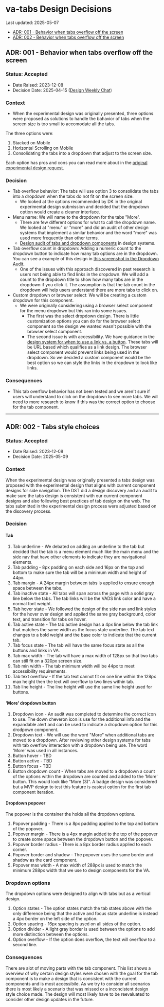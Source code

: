 # va-tabs Design Decisions
Last updated: 2025-05-07

- [ADR: 001 - Behavior when tabs overflow off the screen](#ADR-001---Behavior-when-tabs-overflow-off-the-screen)
- [ADR: 002 - Behavior when tabs overflow off the screen](#ADR-002---Tabs-style-choices)

## ADR: 001 - Behavior when tabs overflow off the screen

### Status: Accepted
- Date Raised: 2023-12-08
- Decision Date: 2025-04-15 ([Design Weekly Chat](https://vfs.atlassian.net/wiki/spaces/DST/pages/2699886742/Design+Weekly+Chat+Meeting+Notes#%5Bdate%5D.2))

### Context
- When the experimental design was originally presented, three options were proposed as solutions to handle the bahavior of tabs when the screen size is too small to accomodate all the tabs. 

The three options were:
1. Stacked on Mobile
2. Horizontal Scrolling on Mobile
3. Consolidating the tabs into a dropdown that adjust to the screen size. 

Each option has pros and cons you can read more about in the [original experimental design request](https://github.com/department-of-veterans-affairs/vets-design-system-documentation/issues/2346#issuecomment-2200772543). 

### Decision
- Tab overflow behavior: The tabs will use option 3 to consolidate the tabs into a dropdown when the tabs do not fit on the screen size. 
  - We looked at the options recommended by DK in the original experimental design submission and decided that the dropdown option would create a cleaner interface.
- Menu name: We will name to the dropdown for the tabs "More". 
  - There are few different options for what to call the dropdown name. We looked at "menu" or "more" and did an audit of other design systems that implement a similar behavior and the word "more" was used more frequently than other terms.
  - [Design audit of tabs and dropdown components](https://app.mural.co/t/departmentofveteransaffairs9999/m/departmentofveteransaffairs9999/1745526301433/147ef4e2490afbb999981a3cd80452f3a4871e4f?wid=0-1745614150592) in design systems.
- Tab overflow count in dropdown: Adding a numeric count to the dropdown button to indicate how many tab options are in the dropdown. You can see a example of this design in [this screenshot in the Dropdown Audit](https://app.mural.co/t/departmentofveteransaffairs9999/m/departmentofveteransaffairs9999/1745526301433/147ef4e2490afbb999981a3cd80452f3a4871e4f?wid=0-1745614501331).
  - One of the issues with this approach discovered in past research is users not being able to find links in the dropdown. We will add a count to the dropdown title to show how many tabs are in the dropdown if you click it. The assumption is that the tab count in the dropdown will help users understand there are more tabs to click on.
- Custom dropdown or browser select: We will be creating a custom dropdown for this component.
  - We were originally considering using a browser select component for the menu dropdown but this ran into some issues. 
    - The first was the select dropdown design. There is little customization options you can do for the browser select component so the design we wanted wasn't possible with the browser select component. 
    - The second issue is with accessibility. We have guidance in the [design system for when to use a link vs. a button](https://design.va.gov/components/link/#links-vs-buttons). These tabs will be URL based which qualifies as a link design. The browser select component would prevent links being used in the dropdown. So we decided a custom component would be the best option so we can style the links in the dropdown to look like links. 

### Consequences
- This tab overflow behavior has not been tested and we aren't sure if users will understand to click on the dropdown to see more tabs. We will need to more research to know if this was the correct option to choose for the tab component. 

---

## ADR: 002 - Tabs style choices

### Status: Accepted
- Date Raised: 2023-12-08
- Decision Date: 2025-05-09

### Context
When the experimental design was originally presented a tabs design was proposed with the experimental design that aligns with current component designs for side navigation. The DST did a design discovery and an audit to make sure the tabs design is consistent with our current component designs and also following best practices of tab design on the web. The tabs submitted in the experimental design process were adjusted based on the discovery process. 

### Decision
#### Tab
1. Tab underline - We debated on adding an underline to the tab but decided that the tab is a menu element much like the main menu and the side nav that have other elements to indicate they are navigational elements. 
2. Tab padding - 8px padding on each side and 16px on the top and bottom to make sure the tab will be a minimum width and height of 44px.
3. Tab margin - A 24px margin between tabs is applied to ensure enough space between the tabs.
4. Tab inactive state - All tabs will span across the page with a solid gray line below the tabs. The tab links will be the VADS link color and have a normal font weight. 
5. Tab hover state - We followed the design of the side nav and link styles for the hover over design and applied the same gray background, color text, and transition for tabs on hover.
6. Tab active state - The tab active design has a 4px line below the tab link that matches the same width as the focus state underline. The tab text changes to a bold weight and the base color to indicate that the current tab.
7. Tab focus state - The tab will have the same focus state as all the buttons and links in VA.
8. Tab max width - The tab will have a max width of 128px so that two tabs can still fit on a 320px screen size.
9. Tab min width - The tab minimum width will be 44px to meet accessibility requirements.
10. Tab text overflow - If the tab text cannot fit on one line within the 128px max height then the text will overflow to two lines within tab.
11. Tab line height - The line height will use the same line height used for buttons. 
#### 'More' dropdown button
1. Dropdown icon - An audit was completed to determine the correct icon to use. The down cheveron icon is use for the additional info and the expandable alert and can be used to indicate a dropdown option for this drodpown component.
2. Dropdown text - We will use the word "More" when additional tabs are moved to a dropdown. After reviewing other design systems for tabs with tab overflow interaction with a dropdown being use. The word 'More' was used in all instances.
3. Button hover - TBD
4. Button active - TBD
5. Button focus - TBD
6. Button dropdown count - When tabs are moved to a dropdown a count of the options within the dropdown are counted and added to the 'More' button. This would look like "More (3)". A badge design was considered but a MVP design to test this feature is easiest option for the first tab component iteration.
#### Dropdown popover
The popover is the container the holds all the dropdown options.
1. Popover padding - There is a 8px padding applied to the top and bottom of the popover.
2. Popover margin - There is a 4px margin added to the top of the popover to create some space between the dropdown button and the popover.
3. Popover border radius - There is a 8px border radius applied to each corner.
4. Popover border and shadow - The popover uses the same border and shadow as the card component.
5. Popover max width - A max width of 288px is used to match the minimum 288px width that we use to design components for the VA. 
### Dropdown options
The dropdown options were designed to align with tabs but as a vertical design. 
1. Option states - The option states match the tab states above with the only difference being that the active and focus state underline is instead a 4px border on the left side of the option.
3. Option spacing - 16px spacing is used on all sides of the option.
4. Option divider - A light gray border is used between the options to add more distinction between the options.
5. Option overflow - If the option does overflow, the text will overflow to a second line.
   
### Consequences
There are alot of moving parts with the tab component. This list shows a overview of why certain design styles were chosen with the goal for the tab component is to make a design that is consistent with the current components and is most accessibile. As we try to consider all scenarios there is most likely a scenario that was missed or a inconcistent design style choice made. The design will most likely have to be reevaluated to consider other design updates in the future. 
